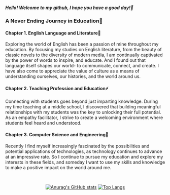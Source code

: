 <div>
  
  <h5>Hello! Welcome to my github, I hope you have a good day!👋</h5>
  <h3>A Never Ending Journey in Education🌱</h3>
  
  <h4>Chapter 1. English Language and Literature💬</h4>
  <p>
    Exploring the world of English has been a passion of mine throughout my education. 
    By focusing my studies on English literature, from the beauty of classic novels to the diversity of modern media, I am continually captivated by the power of words to inspire, and educate. 
    And I found out that language itself shapes our world- to communicate, connect, and create. 
    I have also come to appreciate the value of culture as a means of understanding ourselves, our histories, and the world around us.
  </p>
  
  <h4>Chapter 2. Teaching Profession and Education⚡</h4>
  <p>
    Connecting with students goes beyond just imparting knowledge. 
    During my time teaching at a middle school, I discovered that building meaningful relationships with my students was the key to unlocking their full potential. 
    As an empathy facilitator, I strive to create a welcoming environment where students feel heard and understood.
  </p>
  
  <h4>Chapter 3. Computer Science and Engineering🔭</h4>
  <p>
    Recently I find myself increasingly fascinated by the possibilities and potential applications of technologies, as technology continues to advance at an impressive rate. 
    So I continue to pursue my education and explore my interests in these fields, and someday I want to use my skills and knowledge to make a positive impact on the world around me.
  </p>

</div>

<div align="center">
<br>

[![Anurag's GitHub stats](https://github-readme-stats.vercel.app/api?username=awrion3&count_private=true&show_icons=true&theme=dracula)](https://github.com/anuraghazra/github-readme-stats)
[![Top Langs](https://github-readme-stats.vercel.app/api/top-langs/?username=awrion3&hide=jupyter%20notebook&layout=compact&theme=nightowl)](https://github.com/anuraghazra/github-readme-stats)

</div>
